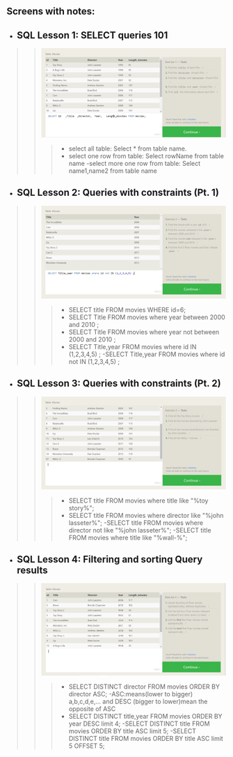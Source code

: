 ## Screens with notes:

- ## SQL Lesson 1: SELECT queries 101
>> ![excercise1](./assest/exercise1.PNG)
>>> - select all table: Select * from table name.
>>> - select one row from table: Select rowName from table name
>>> -select more one row from  table: Select name1,name2 from table name


* ## SQL Lesson 2: Queries with constraints (Pt. 1)
>> ![excercise2](./assest/exercise2.PNG)
>>> - SELECT title  FROM movies WHERE id=6;
>>> - SELECT Title FROM movies where year between 2000 and 2010 ;
>>> - SELECT Title FROM movies where year not between 2000 and 2010 ;
>>> - SELECT Title,year FROM movies where id IN (1,2,3,4,5) ;
>>> -SELECT Title,year FROM movies where id not IN (1,2,3,4,5) ;

- ## SQL Lesson 3: Queries with constraints (Pt. 2)
>> ![excercise3](./assest/exercise3.PNG)
>>> - SELECT title FROM movies where title like "%toy story%";
>>> - SELECT title FROM movies where director like "%john lasseter%";
>>> -SELECT title FROM movies where director not like "%john lasseter%";
>>> -SELECT title FROM movies where title like "%wall-%";

- ## SQL Lesson 4: Filtering and sorting Query results
>> ![excercise1](./assest/exercise4.PNG)
>>> - SELECT DISTINCT director FROM movies
ORDER BY director ASC; -ASC:means(lower to bigger) a,b,c,d,e,... and DESC (bigger to lower)mean the opposite of ASC
>>> - SELECT DISTINCT title,year FROM movies
ORDER BY year DESC
limit 4;
>>> -SELECT DISTINCT title FROM movies
ORDER BY title ASC
limit 5;
>>> -SELECT DISTINCT title FROM movies
ORDER BY title ASC
limit 5 OFFSET 5;

<!-- - ## 
>> ![excercise1](./assest/exercise5.PNG)
>>> - 
>>> - 
>>> -
>>> - -->

<!-- - ## 
>> ![excercise1](./assest/exercise1.PNG)
>>> - 
>>> - 
>>> -
>>> - -->

<!-- - ## 
>> ![excercise1](./assest/exercise1.PNG)
>>> - 
>>> - 
>>> -
>>> - -->

<!-- - ## 
>> ![excercise1](./assest/exercise1.PNG)
>>> - 
>>> - 
>>> -
>>> - -->

